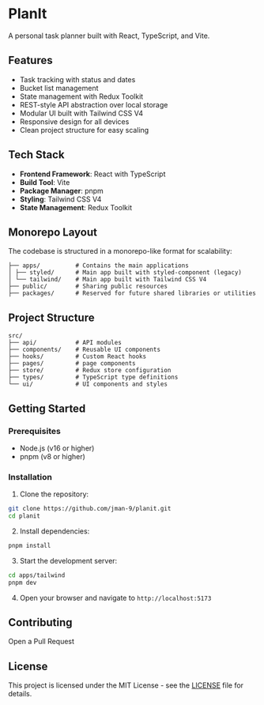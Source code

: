 # PlanIt

A personal task planner built with React, TypeScript, and Vite.

## Features

- Task tracking with status and dates
- Bucket list management
- State management with Redux Toolkit
- REST-style API abstraction over local storage
- Modular UI built with Tailwind CSS V4
- Responsive design for all devices
- Clean project structure for easy scaling

## Tech Stack

- **Frontend Framework**: React with TypeScript
- **Build Tool**: Vite
- **Package Manager**: pnpm
- **Styling**: Tailwind CSS V4
- **State Management**: Redux Toolkit

## Monorepo Layout

The codebase is structured in a monorepo-like format for scalability:
```
├── apps/          # Contains the main applications
│ ├── styled/      # Main app built with styled-component (legacy)
│ └── tailwind/    # Main app built with Tailwind CSS V4
├── public/        # Sharing public resources
├── packages/      # Reserved for future shared libraries or utilities
```

## Project Structure

```
src/
├── api/           # API modules
├── components/    # Reusable UI components
├── hooks/         # Custom React hooks
├── pages/         # page components
├── store/         # Redux store configuration
├── types/         # TypeScript type definitions
└── ui/            # UI components and styles
```

## Getting Started

### Prerequisites

- Node.js (v16 or higher)
- pnpm (v8 or higher)

### Installation

1. Clone the repository:
```bash
git clone https://github.com/jman-9/planit.git
cd planit
```

2. Install dependencies:
```bash
pnpm install
```

3. Start the development server:
```bash
cd apps/tailwind
pnpm dev
```

4. Open your browser and navigate to `http://localhost:5173`

## Contributing

Open a Pull Request

## License

This project is licensed under the MIT License - see the [LICENSE](LICENSE) file for details.
